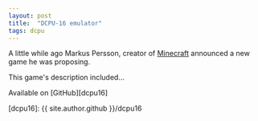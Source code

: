 ```yaml
---
layout: post
title:  "DCPU-16 emulator"
tags: dcpu 
---
```


A little while ago Markus Persson, creator of [Minecraft](http://minecraft.net) announced a new game he was proposing.

This game's description included...

Available on [GitHub][dcpu16]

[dcpu16]: {{ site.author.github }}/dcpu16
